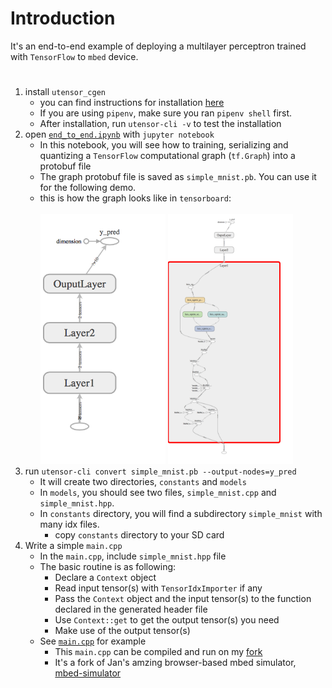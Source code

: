 # Introduction

It's an end-to-end example of deploying a multilayer perceptron trained with `TensorFlow` to `mbed` device.

# 

1. install `utensor_cgen`
    - you can find instructions for installation [here](https://github.com/uTensor/utensor_cgen#installation-python-2--3)
    - If you are using `pipenv`, make sure you ran `pipenv shell` first.
    - After installation, run `utensor-cli -v` to test the installation
2. open [`end_to_end.ipynb`](end_to_end.ipynb) with `jupyter notebook`
    - In this notebook, you will see how to training, serializing and quantizing a `TensorFlow` computational graph (`tf.Graph`) into a protobuf file
    - The graph protobuf file is saved as `simple_mnist.pb`. You can use it for the following demo.
    - this is how the graph looks like in `tensorboard`:<br/><br/><div><img src=readme_imgs/quant_mnist.png width=200 height=400 /> <img src=readme_imgs/quant_mnist_expend.png width=200 height=400 /></div>
3. run `utensor-cli convert simple_mnist.pb --output-nodes=y_pred`
    - It will create two directories, `constants` and `models`
    - In `models`, you should see two files, `simple_mnist.cpp` and `simple_mnist.hpp`.
    - In `constants` directory, you will find a subdirectory `simple_mnist` with many idx files.
        - copy `constants` directory to your SD card
4. Write a simple `main.cpp`
    - In the `main.cpp`, include `simple_mnist.hpp` file
    - The basic routine is as following:
        - Declare a `Context` object
        - Read input tensor(s) with `TensorIdxImporter` if any
        - Pass the `Context` object and the input tensor(s) to the function declared in the generated header file
        - Use `Context::get` to get the output tensor(s) you need
        - Make use of the output tensor(s)
    - See [`main.cpp`](main.cpp) for example
        - This `main.cpp` can be compiled and run on my [fork](https://github.com/dboyliao/mbed-simulator/tree/end2end)
        - It's a fork of Jan's amzing browser-based mbed simulator, [mbed-simulator](https://github.com/janjongboom/mbed-simulator)
